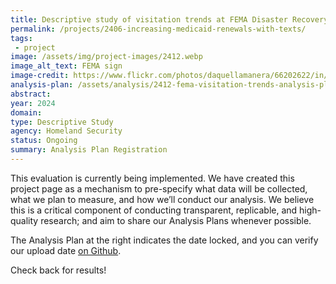 ```yaml
---
title: Descriptive study of visitation trends at FEMA Disaster Recovery Centers
permalink: /projects/2406-increasing-medicaid-renewals-with-texts/
tags: 
 - project
image: /assets/img/project-images/2412.webp 
image_alt_text: FEMA sign
image-credit: https://www.flickr.com/photos/daquellamanera/66202622/in/photolist-6RiJw-9QLyAG-2gJvL3h-4F2XFc-dkiaNZ-9Qr3Fj-XcsuWU-7Einod-4dqCV7-k3RtR-6kxZbM-7iHu83-6jb2Na-7iDuvV-7iDtYZ-dGWezz-7iHqNL-7iHq5J-7iDvUe-7iDz6k-34wXqV-34wTeM-7iHtwd-34Br4W-5cA6n-34Bhif-34wSBP-34Bvu7-34wXFM-34wSer-34wR3i-34wToK-34Bswq-34BnsU-34BucU-34wQfc-34wMPZ-34BtPq-34wRL6-34wJYc-34BuB9-34BjmW-34wNCr-34BsXG-34wU7n-LQM7Fm-uvFcA-LLLNq2-LJf2t1-KWStJH
analysis-plan: /assets/analysis/2412-fema-visitation-trends-analysis-plan.pdf
abstract: 
year: 2024
domain:
type: Descriptive Study
agency: Homeland Security
status: Ongoing
summary: Analysis Plan Registration
---
```

This evaluation is currently being implemented. We have created this project page as a mechanism to pre-specify what data will be collected, what we plan to measure, and how we’ll conduct our analysis. We believe this is a critical component of conducting transparent, replicable, and high-quality research; and aim to share our Analysis Plans whenever possible.

The Analysis Plan at the right indicates the date locked, and you can verify our upload date <a class="usa-link usa-link--external" href="https://github.com/gsa-oes/office-of-evaluation-sciences/commits/master/assets/analysis/2412-fema-visitation-trends-analysis-plan.pdf">on Github</a>.

Check back for results!
